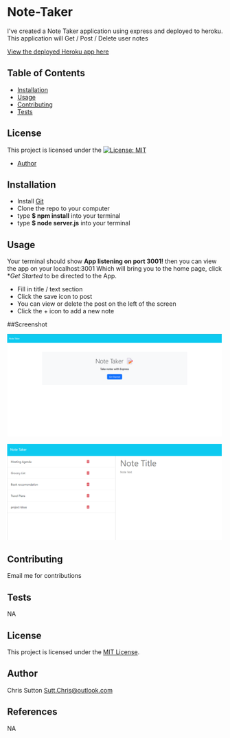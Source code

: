 # Note-Taker

I've created a Note Taker application using express and deployed to heroku. This application will Get / Post / Delete user notes

[View the deployed Heroku app here](https://shielded-mesa-53242-bf337b74db3f.herokuapp.com/)


## Table of Contents
- [Installation](#installation)
- [Usage](#usage)
- [Contributing](#contributing)
- [Tests](#tests)

## License

This project is licensed under the [![License: MIT](https://img.shields.io/badge/License-MIT-yellow.svg)](https://opensource.org/licenses/MIT)
  
- [Author](#author)

## Installation

* Install [Git](https://gitforwindows.org/)
* Clone the repo to your computer
* type **$ npm install** into your terminal
* type **$ node server.js** into your terminal




## Usage

Your terminal should show **App listening on port 3001!** then you can view the app on your localhost:3001
Which will bring you to the home page, click **Get Started* to be directed to the App.
* Fill in title / text section
* Click the save icon to post
* You can view or delete the post on the left of the screen
* Click the + icon to add a new note

##Screenshot

<img
  src="public\assets\images\ANT.png"
  alt="note-Taker"
  style="display: left; margin: 0 auto; max-width: 500px">

  <img
  src="public\assets\images\BNT.png"
  alt="note-Takers"
  style="display: left; margin: 0 auto; max-width: 500px">


## Contributing

Email me for contributions

## Tests

NA


## License

This project is licensed under the [MIT License](https://opensource.org/licenses/MIT).
  

## Author

Chris Sutton
Sutt.Chris@outlook.com

## References
NA